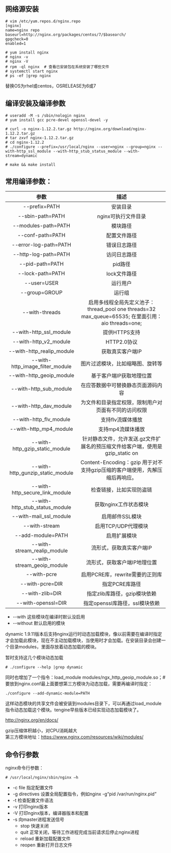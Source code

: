 网络源安装
---
```
# vim /etc/yum.repos.d/nginx.repo
[nginx]
name=nginx repo
baseurl=http://nginx.org/packages/centos/7/$basearch/
gpgcheck=0
enabled=1

# yum install nginx
# nginx -v
# nginx -V
# rpm -ql nginx  # 查看已安装包在系统安装了哪些文件
# systemctl start nginx
# ps -ef |grep nginx
```
替换OS为rhel或centos，OSRELEASE为6或7


编译安装及编译参数
---
```
# useradd -M -s /sbin/nologin nginx  
# yum install gcc pcre-devel openssl-devel -y

# curl -o nginx-1.12.2.tar.gz http://nginx.org/download/nginx-1.12.2.tar.gz
# tar zxvf nginx-1.12.2.tar.gz
# cd nginx-1.12.2
# ./configure --prefix=/usr/local/nginx --user=nginx --group=nginx --with-http_ssl_module --with-http_stub_status_module --with-stream=dynamic

# make && make install
```

常用编译参数：
---
| 参数 | 描述 |
| :------: | :--------: | 
| --prefix=PATH	| 安装目录
| --sbin-path=PATH | nginx可执行文件目录
| --modules-path=PATH	| 模块路径
| --conf-path=PATH | 配置文件路径
| --error-log-path=PATH	| 错误日志路径
| --http-log-path=PATH | 访问日志路径
| --pid-path=PATH	| pid路径
| --lock-path=PATH | lock文件路径
| --user=USER |  运行用户
| --group=GROUP | 运行组
| --with-threads | 启用多线程全局先定义池子： thread_pool one threads=32 max_queue=65535; 在里面引用： aio threads=one;
| --with-http_ssl_module | 提供HTTPS支持
| --with-http_v2_module	| HTTP2.0协议
| --with-http_realip_module	| 获取真实客户端IP
| --with-http_image_filter_module	| 图片过滤模块，比如缩略图、旋转等
| --with-http_geoip_module | 基于客户端IP获取地理位置
| --with-http_sub_module | 在应答数据中可替换静态页面源码内容
| --with-http_dav_module | 为文件和目录指定权限，限制用户对页面有不同的访问权限
| --with-http_flv_module | 支持flv流媒体播放
| --with-http_mp4_module | 支持mp4流媒体播放
| --with-http_gzip_static_module | 针对静态文件，允许发送.gz文件扩展名的预压缩文件给客户端，使用是gzip_static on
| --with-http_gunzip_static_module | Content-Encoding：gzip 用于对不支持gzip压缩的客户端使用，先解压缩后再响应。
| --with-http_secure_link_module | 检查链接，比如实现防盗链
| --with-http_stub_status_module | 获取nginx工作状态模块
| --with-mail_ssl_module |	启用邮件SSL模块
| --with-stream	| 启用TCP/UDP代理模块
| --add-module=PATH	| 启用扩展模块
| --with-stream_realip_module	| 流形式，获取真实客户端IP
| --with-stream_geoip_module | 流形式，获取客户端IP地理位置
| --with-pcre	| 启用PCRE库，rewrite需要的正则库
| --with-pcre=DIR	| 指定PCRE库路径
| --with-zlib=DIR	| 指定zlib库路径，gzip模块依赖
| --with-openssl=DIR | 指定openssl库路径，ssl模块依赖

- --with 这些模块在编译时默认没启用
- --without  默认启用的模块

dynamic  1.9.11版本后支持nginx运行时动态加载模块，像以前需要在编译时指定才会加载此模块，现在不主动加载模块，当使用时才会加载。在安装目录会创建一个目录modules，里面存放着动态加载的模块。

暂时支持这几个模块动态加载
```
# ./configure --help |grep dynamic
```

同时也增加了一个指令：load_module modules/ngx_http_geoip_module.so；# 要放到nginx.conf最上面要想第三方模块为动态加载，需要再编译时指定：
```
./configure --add-dynamic-module=PATH
```

这样动态模块的共享文件会被安装到modules目录下，可以再通过load_module指令动态加载这个模块。tengine早些版本已经实现动态加载模块了。

http://nginx.org/en/docs/

gzip压缩体积越小，对CPU消耗越大  
第三方模块地址：https://www.nginx.com/resources/wiki/modules/


命令行参数
---
nginx命令行参数：
```
# /usr/local/nginx/sbin/nginx –h
```
- -c file 指定配置文件
- -g directives 设置全局配置指令，例如nginx -g“pid /var/run/nginx.pid”
- -t 检查配置文件语法
- -v 打印nginx版本
- -V 打印nginx版本，编译器版本和配置
- -s 向master进程发送信号 
  - stop 快速关闭
  - quit 正常关闭，等待工作进程完成当前请求后停止nginx进程
  - reload 重新加载配置文件
  - reopen 重新打开日志文件

